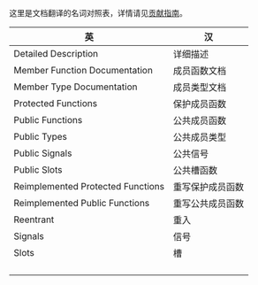 这里是文档翻译的名词对照表，详情请见[贡献指南](https://github.com/QtDocumentCN/QtDocumentCN/blob/master/CONTRIBUTING.md)。 

| 英                                | 汉               |
| --------------------------------- | ---------------- |
| Detailed Description              | 详细描述         |
| Member Function Documentation     | 成员函数文档     |
| Member Type Documentation         | 成员类型文档     |
| Protected Functions               | 保护成员函数     |
| Public Functions                  | 公共成员函数     |
| Public Types                      | 公共成员类型     |
| Public Signals                    | 公共信号         |
| Public Slots                      | 公共槽函数       |
| Reimplemented Protected Functions | 重写保护成员函数 |
| Reimplemented Public Functions    | 重写公共成员函数 |
| Reentrant                         | 重入             |
| Signals                           | 信号             |
| Slots                             | 槽               |
|                                   |                  |
|                                   |                  |
|                                   |                  |
|                                   |                  |

